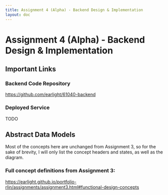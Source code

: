 ```yaml
---
title: Assignment 4 (Alpha) - Backend Design & Implementation
layout: doc
---
```


# Assignment 4 (Alpha) - Backend Design & Implementation

## Important Links

### Backend Code Repository

https://github.com/earlight/61040-backend

### Deployed Service

TODO

## Abstract Data Models

Most of the concepts here are unchanged from Assignment 3, so for the sake of brevity, I will only list the concept headers and states, as well as the diagram.

### Full concept definitions from Assignment 3: 

https://earlight.github.io/portfolio-rlin/assignments/assignment3.html#functional-design-concepts
